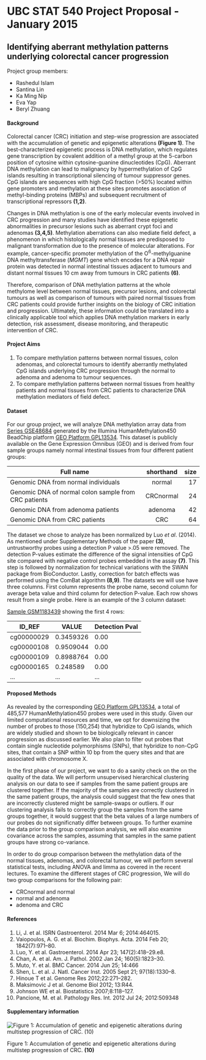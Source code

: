 
UBC STAT 540 Project Proposal - January 2015
================================================
Identifying aberrant methylation patterns underlying colorectal cancer progression
----------------

Project group members:
* Rashedul Islam
* Santina Lin
* Ka Ming Nip
* Eva Yap
* Beryl Zhuang

#### Background
Colorectal cancer (CRC) initiation and step-wise progression are associated with the accumulation of genetic and epigenetic alterations **(Figure 1)**. The best-characterized epigenetic process is DNA methylation, which regulates gene transcription by covalent addition of a methyl group at the 5-carbon position of cytosine within cytosine-guanine dinucleotides (CpG). Aberrant DNA methylation can lead to malignancy by hypermethylation of CpG islands resulting in transcriptional silencing of tumour suppressor genes. CpG islands are sequences with high CpG fraction (>50%) located within gene promoters and methylation at these sites promotes association of methyl-binding proteins (MBPs) and subsequent recruitment of transcriptional repressors **(1,2)**.

Changes in DNA methylation is one of the early molecular events involved in CRC progression and many studies have identified these epigenetic abnormalities in precursor lesions such as aberrant crypt foci and adenomas **(3,4,5)**. Methylation aberrations can also mediate field defect, a phenomenon in which histologically normal tissues are predisposed to malignant transformation due to the presence of molecular alterations. For example, cancer-specific promoter methylation of the O<sup>6</sup>-methylguanine DNA methyltransferase (*MGMT*) gene which encodes for a DNA repair protein was detected in normal intestinal tissues adjacent to tumours and distant normal tissues 10 cm away from tumours in CRC patients **(6)**. 

Therefore, comparison of DNA methylation patterns at the whole methylome level between normal tissues, precursor lesions, and colorectal tumours as well as comparison of tumours with paired normal tissues from CRC patients could provide further insights on the biology of CRC initiation and progression. Ultimately, these information could be translated into a clinically applicable tool which applies DNA methylation markers in early detection, risk assessment, disease monitoring, and therapeutic intervention of CRC. 

#### Project Aims
1. To compare methylation patterns between normal tissues, colon adenomas, and colorectal tumours to identify aberrantly methylated CpG islands underlying CRC progression through the normal to adenoma and adenoma to tumour sequences.
2. To compare methylation patterns between normal tissues from healthy patients and normal tissues from CRC patients to characterize DNA methylation mediators of field defect. 

#### Dataset
For our group project, we will analyze DNA methylation array data from [Series GSE48684](http://www.ncbi.nlm.nih.gov/geo/query/acc.cgi?acc=GSE48684) generated by the Illumina HumanMethylation450 BeadChip platform [GEO Platform GPL13534](http://www.ncbi.nlm.nih.gov/geo/query/acc.cgi?acc=GPL13534 "Platform GPL13534"). This dataset is publicly available on the Gene Expression Omnibus (GEO) and is derived from four sample groups namely normal intestinal tissues from four different patient groups: 

| Full name |  shorthand| size |
| ------------- |:-------------:| -----:|
| Genomic DNA from normal individuals      | normal | 17 |
| Genomic DNA of normal colon sample from CRC patients  | CRCnormal  |    24  |
| Genomic DNA from adenoma patients |    adenoma   |   42  |
| Genomic DNA from CRC patients | CRC |   64  |

The dataset we chose to analyze has been normalized by Luo *et al*. (2014). As mentioned under Supplementary Methods of the paper **(3)**, untrustworthy probes using a detection P value >.05 were removed. The detection P-values estimate the difference of the signal intensities of CpG site compared with negative control probes embedded in the assay **(7)**. This step is followed by normalization for technical variations with the SWAN package from BioConductor. Lastly, correction for batch effects was performed using the ComBat algorithm **(8,9)**. The datasets we will use have three columns. First column represents the probe name, second column for average beta value and third column for detection P-value. Each row shows result from a single probe. Here is an example of the 3 column dataset:

[Sample GSM1183439](http://www.ncbi.nlm.nih.gov/geo/query/acc.cgi?acc=GSM1183439) showing the first 4 rows:

ID_REF	| VALUE |	Detection Pval
------------- | -------------|------------- |
cg00000029	|0.3459326|	0.00
cg00000108  |0.9509044|	0.00
cg00000109	|0.8988764|	0.00
cg00000165	|0.248589|	0.00
...|...|...

#### Proposed Methods
As revealed by the corresponding [GEO Platform GPL13534](http://www.ncbi.nlm.nih.gov/geo/query/acc.cgi?acc=GPL13534 "Platform GPL13534"), a total of 485,577 HumanMethylation450 probes were used in this study. Given our limited computational resources and time, we opt for downsizing the number of probes to those (150,254) that hybridize to CpG islands, which are widely studied and shown to be biologically relevant in cancer progression as discussed earlier. We also plan to filter out probes that contain single nucleotide polymorphisms (SNPs), that hybridize to non-CpG sites, that contain a SNP within 10 bp from the query sites and that are associated with chromosome X. 

In the first phase of our project, we want to do a sanity check on the on the quality of the data. We will perform unsupervised hierarchical clustering analysis on our data to see if samples from the same patient groups are clustered together. If the majority of the samples are correctly clustered in the same patient groups, the analysis could suggest that the few ones that are incorrectly clustered might be sample-swaps or outliers. If our clustering analysis fails to correctly group the samples from the same groups together, it would suggest that the beta values of a large numbers of our probes do not significnatly differ between groups. To further examine the data prior to the group comparison analysis, we will also examine covariance across the samples, assuming that samples in the same patient groups have strong co-variance. 

In order to do group comparison between the methylation data of the normal tissues, adenomas, and colorectal tumour, we will perform several statistical tests, including ANOVA and limma as covered in the recent lectures. To examine the different stages of CRC progression, We will do two group comparisons for the following pair:
- CRCnormal and normal 
- normal and adenoma 
- adenoma and CRC 


#### References
1. Li, J. et al. ISRN Gastroenterol. 2014 Mar 6; 2014:464015.
2. Vaiopoulos, A. G. et al. Biochim. Biophys. Acta. 2014 Feb 20; 1842(7):971–80.
3. Luo, Y. et al. Gastroenterol. 2014 Apr 23; 147(2):418–29.e8.
4. Chan, A. et al. Am. J. Pathol. 2002 Jan 24; 160(5):1823–30.
5. Muto, Y. et al. BMC Cancer. 2014 Jun 25; 14:466
6. Shen, L. et al. J. Natl. Cancer Inst. 2005 Sept 21; 97(18):1330–8.
7. Hinoue T et al. Genome Res 2012;22:271–282.
8. Maksimovic J et al. Genome Biol 2012; 13:R44.
9. Johnson WE et al. Biostatistics 2007;8:118–127.
10. Pancione, M. et al. Pathology Res. Int. 2012 Jul 24; 2012:509348

#### Supplementary information
![Figure 1: Accumulation of genetic and epigenetic alterations during multistep progression of CRC. (10)](http://www.hindawi.com/journals/pri/2012/509348.fig.001b.jpg)

Figure 1: Accumulation of genetic and epigenetic alterations during multistep progression of CRC. __(10)__

